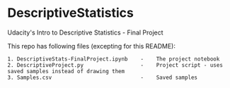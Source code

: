 # DescriptiveStatistics
Udacity's Intro to Descriptive Statistics - Final Project

This repo has following files (excepting for this README):

    1. DescriptiveStats-FinalProject.ipynb    -    The project notebook
    2. DescriptiveProject.py                  -    Project script - uses saved samples instead of drawing them
    3. Samples.csv                            -    Saved samples
